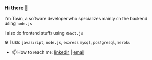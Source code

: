 ### Hi there 👋

I'm Tosin, a software developer who specializes mainly on the backend using `node.js`

I also do frontend stuffs using `React.js`
 
 ⚙ I use: `javascript`, `node.js`, `express` `mysql`, `postgresql`, `heroku` 

- 📫 How to reach me: [linkedin](https://www.linkedin.com/in/tosin-oladeji-4395551ab/)  | [email](mailto:oladejit3@gmail.com)


<!--
**Tosin-webdev/Tosin-webdev** is a ✨ _special_ ✨ repository because its `README.md` (this file) appears on your GitHub profile.

Here are some ideas to get you started:

- 🔭 I’m currently working on ...
- 🌱 I’m currently learning ...
- 👯 I’m looking to collaborate on ...
- 🤔 I’m looking for help with ...
- 💬 Ask me about ...
- 📫 How to reach me: ...
- 😄 Pronouns: ...
- ⚡ Fun fact: ...
-->
